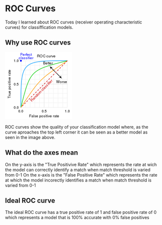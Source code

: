 # ROC Curves
Today I learned about ROC curves (receiver operating characteristic curves) for classiffication models.
## Why use ROC curves

![](/images/Roc_curve.png "ROC Curve")

ROC curves show the quality of your classification model where, as the curve aproaches the top left corner it can be seen as a better 
model as seen in the image above.

## What do the axes mean
On the y-axis is the "True Positivive Rate" which represents the rate at wich the model can correctly identify a match when 
match threshold is varied from 0-1
On the x-axis is the "False Positive Rate" which represents the rate at which the model incorectly identifies a match when
match threshold is varied from 0-1

## Ideal ROC curve
The ideal ROC curve has a true positive rate of 1 and false positive rate of 0 which represents a model that is 100% accurate 
with 0% false positives 
